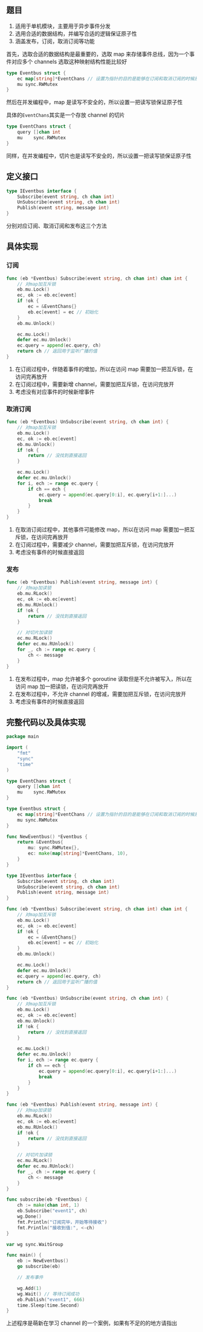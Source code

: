 ## 题目

1. 适用于单机模块，主要用于异步事件分发
2. 选用合适的数据结构，并编写合适的逻辑保证原子性
3. 涵盖发布，订阅，取消订阅等功能

首先，选取合适的数据结构是最重要的，选取 map 来存储事件总线，因为一个事件对应多个 channels 选取这种映射结构性能比较好

```go
type Eventbus struct {
	ec map[string]*EventChans // 设置为指针的目的是能够在订阅和取消订阅的时候原地修改
	mu sync.RWMutex
}
```

然后在并发编程中，map 是读写不安全的，所以设置一把读写锁保证原子性

具体的`EventChans`其实是一个存放 channel 的切片

```go
type EventChans struct {
	query []chan int
	mu    sync.RWMutex
}
```

同样，在并发编程中，切片也是读写不安全的，所以设置一把读写锁保证原子性

## 定义接口

```go
type IEventbus interface {
	Subscribe(event string, ch chan int)
	UnSubscribe(event string, ch chan int)
	Publish(event string, message int)
}
```

分别对应订阅、取消订阅和发布这三个方法

## 具体实现

### 订阅

```go
func (eb *Eventbus) Subscribe(event string, ch chan int) chan int {
	// 对map加互斥锁
	eb.mu.Lock()
	ec, ok := eb.ec[event]
	if !ok {
		ec = &EventChans{}
		eb.ec[event] = ec // 初始化
	}
	eb.mu.Unlock()

	ec.mu.Lock()
	defer ec.mu.Unlock()
	ec.query = append(ec.query, ch)
	return ch // 返回用于监听广播的值
}
```

1. 在订阅过程中，伴随着事件的增加，所以在访问 map 需要加一把互斥锁，在访问完再放开
2. 在订阅过程中，需要新增 channel，需要加把互斥锁，在访问完放开
3. 考虑没有对应事件的时候新增事件

### 取消订阅

```go
func (eb *Eventbus) UnSubscribe(event string, ch chan int) {
	// 对map加互斥锁
	eb.mu.Lock()
	ec, ok := eb.ec[event]
	eb.mu.Unlock()
	if !ok {
		return // 没找到直接返回
	}

	ec.mu.Lock()
	defer ec.mu.Unlock()
	for i, ech := range ec.query {
		if ch == ech {
			ec.query = append(ec.query[0:i], ec.query[i+1:]...)
			break
		}
	}
}
```

1. 在取消订阅过程中，其他事件可能修改 map，所以在访问 map 需要加一把互斥锁，在访问完再放开
2. 在订阅过程中，需要减少 channel，需要加把互斥锁，在访问完放开
3. 考虑没有事件的时候直接返回

### 发布

```go
func (eb *Eventbus) Publish(event string, message int) {
	// 对map加读锁
	eb.mu.RLock()
	ec, ok := eb.ec[event]
	eb.mu.RUnlock()
	if !ok {
		return // 没找到直接返回
	}

	// 对切片加读锁
	ec.mu.RLock()
	defer ec.mu.RUnlock()
	for _, ch := range ec.query {
		ch <- message
	}
}
```

1. 在发布过程中，map 允许被多个 goroutine 读取但是不允许被写入，所以在访问 map 加一把读锁，在访问完再放开
2. 在发布过程中，不允许 channel 的增减，需要加把互斥锁，在访问完放开
3. 考虑没有事件的时候直接返回

## 完整代码以及具体实现

```go
package main

import (
	"fmt"
	"sync"
	"time"
)

type EventChans struct {
	query []chan int
	mu    sync.RWMutex
}

type Eventbus struct {
	ec map[string]*EventChans // 设置为指针的目的是能够在订阅和取消订阅的时候原地修改
	mu sync.RWMutex
}

func NewEventbus() *Eventbus {
	return &Eventbus{
		mu: sync.RWMutex{},
		ec: make(map[string]*EventChans, 10),
	}
}

type IEventbus interface {
	Subscribe(event string, ch chan int)
	UnSubscribe(event string, ch chan int)
	Publish(event string, message int)
}

func (eb *Eventbus) Subscribe(event string, ch chan int) chan int {
	// 对map加互斥锁
	eb.mu.Lock()
	ec, ok := eb.ec[event]
	if !ok {
		ec = &EventChans{}
		eb.ec[event] = ec // 初始化
	}
	eb.mu.Unlock()

	ec.mu.Lock()
	defer ec.mu.Unlock()
	ec.query = append(ec.query, ch)
	return ch // 返回用于监听广播的值
}

func (eb *Eventbus) UnSubscribe(event string, ch chan int) {
	// 对map加互斥锁
	eb.mu.Lock()
	ec, ok := eb.ec[event]
	eb.mu.Unlock()
	if !ok {
		return // 没找到直接返回
	}

	ec.mu.Lock()
	defer ec.mu.Unlock()
	for i, ech := range ec.query {
		if ch == ech {
			ec.query = append(ec.query[0:i], ec.query[i+1:]...)
			break
		}
	}
}

func (eb *Eventbus) Publish(event string, message int) {
	// 对map加读锁
	eb.mu.RLock()
	ec, ok := eb.ec[event]
	eb.mu.RUnlock()
	if !ok {
		return // 没找到直接返回
	}

	// 对切片加读锁
	ec.mu.RLock()
	defer ec.mu.RUnlock()
	for _, ch := range ec.query {
		ch <- message
	}
}

func subscribe(eb *Eventbus) {
	ch := make(chan int, 1)
	eb.Subscribe("event1", ch)
	wg.Done()
	fmt.Println("订阅完毕，开始等待接收")
	fmt.Println("接收到值:", <-ch)
}

var wg sync.WaitGroup

func main() {
	eb := NewEventbus()
	go subscribe(eb)

	// 发布事件

	wg.Add(1)
	wg.Wait() // 等待订阅成功
	eb.Publish("event1", 666)
	time.Sleep(time.Second)
}
```

上述程序是萌新在学习 channel 的一个案例，如果有不足的的地方请指出
